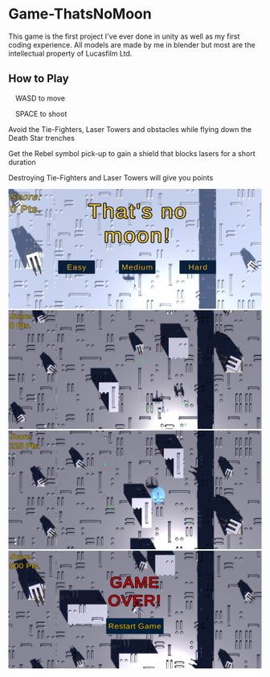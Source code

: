 # Game-ThatsNoMoon
<p>This game is the first project I've ever done in unity as well as my first coding experience. All models are made by me in blender but most are the intellectual property of Lucasfilm Ltd.</p>

<h2>How to Play</h2>
<p>&emsp;WASD to move</p>
<p>&emsp;SPACE to shoot</p>

<p>Avoid the Tie-Fighters, Laser Towers and obstacles while flying down the Death Star trenches</p>
<p>Get the Rebel symbol pick-up to gain a shield that blocks lasers for a short duration</p>
<p>Destroying Tie-Fighters and Laser Towers will give you points</p>

<div>
  <img src="https://github.com/Danielmdc94/Game-ThatsNoMoon/blob/main/Assets/ThatsNoMoon-Menu.jpg"/>
  
  <img src="https://github.com/Danielmdc94/Game-ThatsNoMoon/blob/main/Assets/ThatsNoMoon-Gameplay.png"/>
  
  <img src="https://github.com/Danielmdc94/Game-ThatsNoMoon/blob/main/Assets/ThatsNoMoon-Shield.png"/>
  
   <img src="https://github.com/Danielmdc94/Game-ThatsNoMoon/blob/main/Assets/ThatsNoMoon-GameOver.png"/>
</div>
